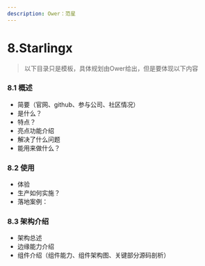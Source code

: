 ```yaml
---
description: Ower：范星
---
```


# 8.Starlingx

> 以下目录只是模板，具体规划由Ower给出，但是要体现以下内容

### 8.1 概述

* 简要（官网、github、参与公司、社区情况）
* 是什么？
* 特点？
* 亮点功能介绍
* 解决了什么问题
* 能用来做什么？

### 8.2 使用

* 体验
* 生产如何实施？
* 落地案例：

### 8.3 架构介绍

* 架构总述
* 边缘能力介绍
* 组件介绍（组件能力、组件架构图、关键部分源码剖析）

